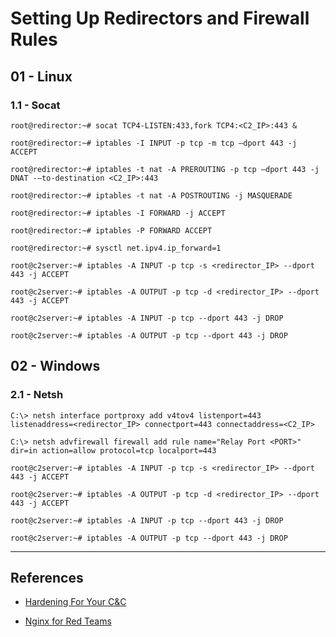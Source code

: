 # Setting Up Redirectors and Firewall Rules

## 01 - Linux

### 1.1 - Socat

```
root@redirector:~# socat TCP4-LISTEN:433,fork TCP4:<C2_IP>:443 &

root@redirector:~# iptables -I INPUT -p tcp -m tcp –dport 443 -j ACCEPT

root@redirector:~# iptables -t nat -A PREROUTING -p tcp –dport 443 -j DNAT -–to-destination <C2_IP>:443

root@redirector:~# iptables -t nat -A POSTROUTING -j MASQUERADE

root@redirector:~# iptables -I FORWARD -j ACCEPT

root@redirector:~# iptables -P FORWARD ACCEPT

root@redirector:~# sysctl net.ipv4.ip_forward=1
```

```
root@c2server:~# iptables -A INPUT -p tcp -s <redirector_IP> --dport 443 -j ACCEPT

root@c2server:~# iptables -A OUTPUT -p tcp -d <redirector_IP> --dport 443 -j ACCEPT

root@c2server:~# iptables -A INPUT -p tcp --dport 443 -j DROP

root@c2server:~# iptables -A OUTPUT -p tcp --dport 443 -j DROP
```
## 02 - Windows

### 2.1 - Netsh

```
C:\> netsh interface portproxy add v4tov4 listenport=443 listenaddress=<redirector_IP> connectport=443 connectaddress=<C2_IP>

C:\> netsh advfirewall firewall add rule name="Relay Port <PORT>" dir=in action=allow protocol=tcp localport=443
```

```
root@c2server:~# iptables -A INPUT -p tcp -s <redirector_IP> --dport 443 -j ACCEPT

root@c2server:~# iptables -A OUTPUT -p tcp -d <redirector_IP> --dport 443 -j ACCEPT

root@c2server:~# iptables -A INPUT -p tcp --dport 443 -j DROP

root@c2server:~# iptables -A OUTPUT -p tcp --dport 443 -j DROP
```

---
## References

- [Hardening For Your C&C](https://medium.com/void-security/the-red-fortress-hardening-for-your-c-c-9c06af8147bd)

- [Nginx for Red Teams](https://0xda.de/blog/2020/02/nginx-for-red-teams/)